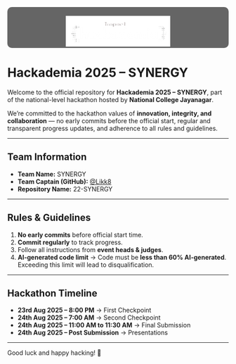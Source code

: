 <p align="center" style="background: rgba(0,0,0,0.6); border-radius: 10px; padding: 20px; padding-bottom: 0;">
  <img 
    src="https://github.com/NCJ-Hackademia/Assets/blob/main/Hackademia-Logo%20(1).png?raw=true" 
    alt="Hackademia Logo" 
    height="70"
  >
</p>

# Hackademia 2025 – SYNERGY

Welcome to the official repository for **Hackademia 2025 – SYNERGY**, part of the national-level hackathon hosted by **National College Jayanagar**.  

We’re committed to the hackathon values of **innovation, integrity, and collaboration** — no early commits before the official start, regular and transparent progress updates, and adherence to all rules and guidelines.  

---

## **Team Information**
- **Team Name:** SYNERGY  
- **Team Captain (GitHub):** [@Likk8](https://github.com/Likk8)  
- **Repository Name:** 22-SYNERGY  

---

## **Rules & Guidelines**
1. **No early commits** before official start time.  
2. **Commit regularly** to track progress.  
3. Follow all instructions from **event heads & judges**.  
4. **AI-generated code limit** → Code must be **less than 60% AI-generated**. Exceeding this limit will lead to disqualification.  

---

## **Hackathon Timeline**
- **23rd Aug 2025 – 8:00 PM** → First Checkpoint  
- **24th Aug 2025 – 7:00 AM** → Second Checkpoint  
- **24th Aug 2025 – 11:00 AM to 11:30 AM** → Final Submission  
- **24th Aug 2025 – Post Submission** → Presentations  

---

Good luck and happy hacking! 🎉



